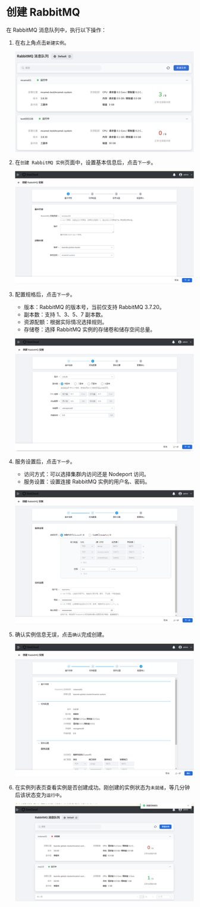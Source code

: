 # 创建 RabbitMQ

在 RabbitMQ 消息队列中，执行以下操作：

1. 在右上角点击`新建实例`。

    ![](../images/mq03.png)

2. 在`创建 RabbitMQ 实例`页面中，设置基本信息后，点击`下一步`。

    ![](../images/mq04.png)

3. 配置规格后，点击`下一步`。

    - 版本：RabbitMQ 的版本号，当前仅支持 RabbitMQ 3.7.20。
    - 副本数：支持 1、3、5、7 副本数。
    - 资源配额：根据实际情况选择规则。
    - 存储卷：选择 RabbitMQ 实例的存储卷和储存空间总量。

    ![](../images/mq05.png)

4. 服务设置后，点击`下一步`。

    - 访问方式：可以选择集群内访问还是 Nodeport 访问。
    - 服务设置：设置连接 RabbitMQ 实例的用户名、密码。

    ![](../images/mq06.png)

5. 确认实例信息无误，点击`确认`完成创建。

    ![](../images/mq07.png)

6. 在实例列表页查看实例是否创建成功。刚创建的实例状态为`未就绪`，等几分钟后该状态变为`运行中`。

    ![](../images/mq09.png)

